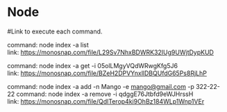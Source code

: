 # Node

#Link to execute each command.

command: node index -a list  
link: https://monosnap.com/file/L29Sv7NhxBDWRK32IUg9UWjtDypKUD

command: node index -a get -i 05olLMgyVQdWRwgKfg5J6  
link: https://monosnap.com/file/BZeH2DPVYnxllDBQUfdG65Ps8RjLhP

command: node index -a add -n Mango -e mango@gmail.com -p 322-22-22
command: node index -a remove -i qdggE76Jtbfd9eWJHrssH  
link: https://monosnap.com/file/QdlTerop4ki9OhBz184WLp1Wnp1VEr
